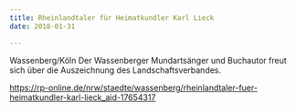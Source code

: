 ```yaml
---
title: Rheinlandtaler für Heimatkundler Karl Lieck
date: 2018-01-31

---
```


Wassenberg/Köln Der Wassenberger Mundartsänger und Buchautor freut sich über die Auszeichnung des Landschaftsverbandes.

https://rp-online.de/nrw/staedte/wassenberg/rheinlandtaler-fuer-heimatkundler-karl-lieck_aid-17654317

<!--more-->


